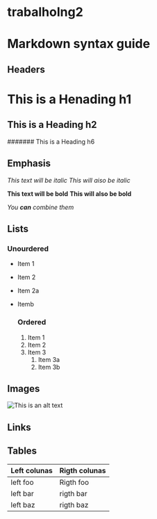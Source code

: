# trabalhoIng2
# Markdown syntax guide

## Headers 
# This is a Henading h1
## This is a Heading h2

####### This is a Heading h6


## Emphasis
*This text will be italic*
_This will aiso be italic_

**This text will be bold**
__This will also be bold__

_You **can** combine them_


## Lists

### Unourdered

* Item 1
* Item 2
* Item 2a
* Itemb

   ### Ordered
  1. Item 1
  2. Item 2
  3. Item 3
     1. Item 3a
     2. Item 3b


## Images

![This is an alt text](https://www.clicnews.info/wp-content/uploads/2023/09/Design-sem-nome-2023-09-11T091931.111.png "This is a sample image.")
## Links 







## Tables 

|   Left colunas     |  Rigth colunas      |
| -------------------|---------------------|
|  left foo          |   Rigth foo         |
|  left bar          |   rigth bar         |
|  left baz          |   rigth baz         |




